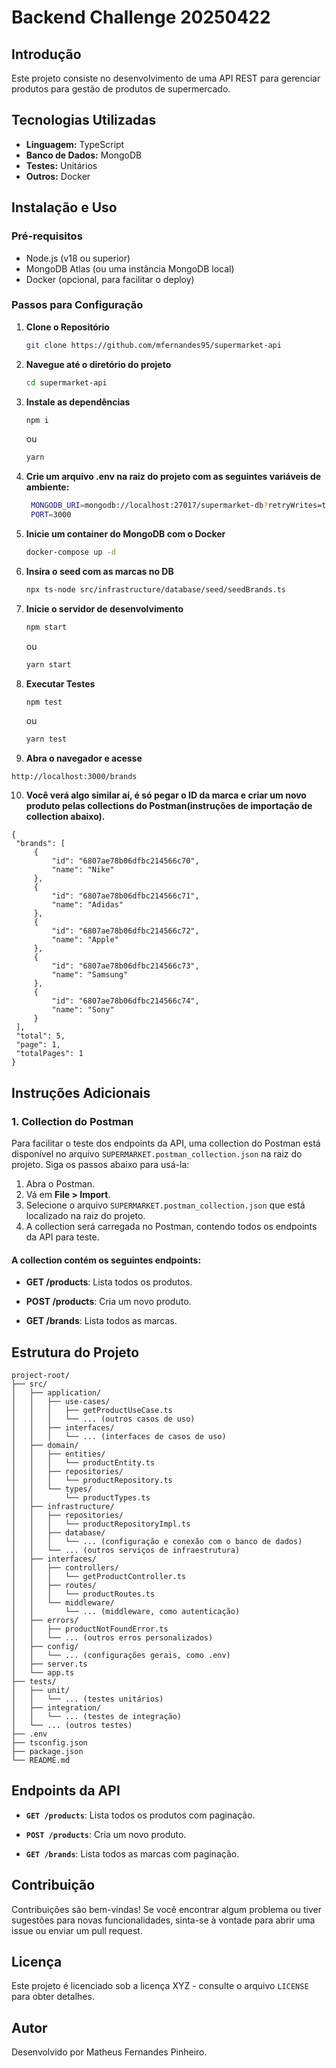 
# Backend Challenge 20250422

## Introdução

Este projeto consiste no desenvolvimento de uma API REST para gerenciar produtos para gestão de produtos de supermercado.

## Tecnologias Utilizadas

- **Linguagem:** TypeScript
- **Banco de Dados:** MongoDB
- **Testes:** Unitários
- **Outros:** Docker

## Instalação e Uso

### Pré-requisitos

- Node.js (v18 ou superior)
- MongoDB Atlas (ou uma instância MongoDB local)
- Docker (opcional, para facilitar o deploy)

### Passos para Configuração

1. **Clone o Repositório**

   ```bash
   git clone https://github.com/mfernandes95/supermarket-api
   ```

2. **Navegue até o diretório do projeto**

   ```bash
   cd supermarket-api
   ```

3. **Instale as dependências**

   ```bash
   npm i
   ```

   ou

   ```bash
   yarn
   ```
4. **Crie um arquivo .env na raiz do projeto com as seguintes variáveis de ambiente:**

   ```bash
    MONGODB_URI=mongodb://localhost:27017/supermarket-db?retryWrites=true&w=majority
    PORT=3000

   ```

6. **Inicie um container do MongoDB com o Docker**

   ```bash
   docker-compose up -d
   ```

7. **Insira o seed com as marcas no DB** 

   ```bash
   npx ts-node src/infrastructure/database/seed/seedBrands.ts
   ```

8. **Inicie o servidor de desenvolvimento**

   ```bash
   npm start
   ```

   ou

   ```bash
   yarn start
   ```
9. **Executar Testes**

   ``` bash
   npm test
   ```

   ou

   ```bash
   yarn test
   ```

10. **Abra o navegador e acesse**

   ```
   http://localhost:3000/brands
   ```

10. **Você verá algo similar aí, é só pegar o ID da marca e criar um novo produto pelas collections do Postman(instruções de importação de collection abaixo).**
   ```plaintext
   {
    "brands": [
        {
            "id": "6807ae78b06dfbc214566c70",
            "name": "Nike"
        },
        {
            "id": "6807ae78b06dfbc214566c71",
            "name": "Adidas"
        },
        {
            "id": "6807ae78b06dfbc214566c72",
            "name": "Apple"
        },
        {
            "id": "6807ae78b06dfbc214566c73",
            "name": "Samsung"
        },
        {
            "id": "6807ae78b06dfbc214566c74",
            "name": "Sony"
        }
    ],
    "total": 5,
    "page": 1,
    "totalPages": 1
}
   ```


## Instruções Adicionais

### 1. Collection do Postman

Para facilitar o teste dos endpoints da API, uma collection do Postman está disponível no arquivo `SUPERMARKET.postman_collection.json` na raiz do projeto. Siga os passos abaixo para usá-la:

1. Abra o Postman.
2. Vá em **File > Import**.
3. Selecione o arquivo `SUPERMARKET.postman_collection.json` que está localizado na raiz do projeto.
4. A collection será carregada no Postman, contendo todos os endpoints da API para teste.

#### A collection contém os seguintes endpoints:

- **GET /products**: Lista todos os produtos.
- **POST /products**: Cria um novo produto.

- **GET /brands**: Lista todos as marcas.

## Estrutura do Projeto

```plaintext
project-root/
├── src/
│   ├── application/
│   │   ├── use-cases/
│   │   │   ├── getProductUseCase.ts
│   │   │   └── ... (outros casos de uso)
│   │   ├── interfaces/
│   │   │   └── ... (interfaces de casos de uso)
│   ├── domain/
│   │   ├── entities/
│   │   │   └── productEntity.ts
│   │   ├── repositories/
│   │   │   └── productRepository.ts
│   │   └── types/
│   │       └── productTypes.ts
│   ├── infrastructure/
│   │   ├── repositories/
│   │   │   └── productRepositoryImpl.ts
│   │   ├── database/
│   │   │   └── ... (configuração e conexão com o banco de dados)
│   │   └── ... (outros serviços de infraestrutura)
│   ├── interfaces/
│   │   ├── controllers/
│   │   │   └── getProductController.ts
│   │   ├── routes/
│   │   │   └── productRoutes.ts
│   │   └── middleware/
│   │       └── ... (middleware, como autenticação)
│   ├── errors/
│   │   ├── productNotFoundError.ts
│   │   └── ... (outros erros personalizados)
│   ├── config/
│   │   └── ... (configurações gerais, como .env)
│   ├── server.ts
│   └── app.ts
├── tests/
│   ├── unit/
│   │   └── ... (testes unitários)
│   ├── integration/
│   │   └── ... (testes de integração)
│   └── ... (outros testes)
├── .env
├── tsconfig.json
├── package.json
└── README.md
```

## Endpoints da API

- **`GET /products`**: Lista todos os produtos com paginação.

- **`POST /products`**: Cria um novo produto.

- **`GET /brands`**: Lista todos as marcas com paginação.


## Contribuição

Contribuições são bem-vindas! Se você encontrar algum problema ou tiver sugestões para novas funcionalidades, sinta-se à vontade para abrir uma issue ou enviar um pull request.

## Licença

Este projeto é licenciado sob a licença XYZ - consulte o arquivo `LICENSE` para obter detalhes.

## Autor

Desenvolvido por Matheus Fernandes Pinheiro.
